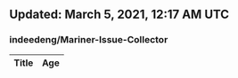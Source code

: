 ## Updated: March 5, 2021, 12:17 AM UTC


### indeedeng/Mariner-Issue-Collector
|**Title**|**Age**|
|:----|:----|